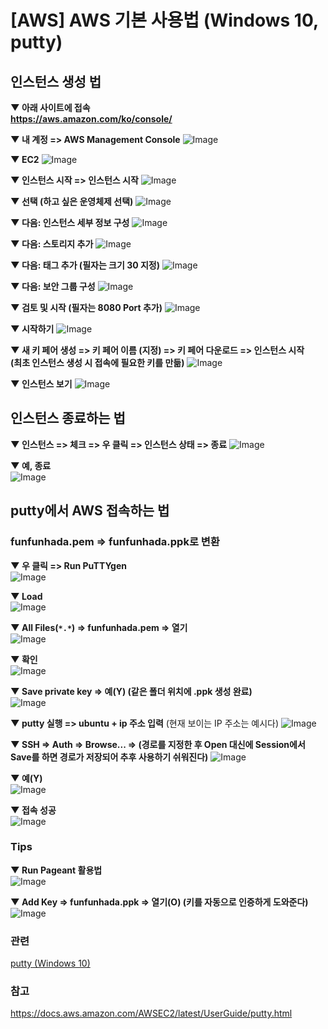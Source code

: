 # [AWS] AWS 기본 사용법 (Windows 10, putty)

## 인스턴스 생성 법

**▼ 아래 사이트에 접속<br>https://aws.amazon.com/ko/console/**  

**▼ 내 계정 => AWS Management Console**
![Image](https://user-images.githubusercontent.com/28629625/74021679-4dcc7100-49df-11ea-95e8-47ae2c3c6664.png)

**▼ EC2**
![Image](https://user-images.githubusercontent.com/28629625/74021249-90417e00-49de-11ea-8dd1-8ea3f493ec5b.png)

**▼ 인스턴스 시작 => 인스턴스 시작**
![Image](https://user-images.githubusercontent.com/28629625/74021300-a2bbb780-49de-11ea-8972-751bd9f37ba4.png)

**▼ 선택 (하고 싶은 운영체제 선택)**
![Image](https://user-images.githubusercontent.com/28629625/74021308-a64f3e80-49de-11ea-9042-20967d445a59.png)

**▼ 다음: 인스턴스 세부 정보 구성**
![Image](https://user-images.githubusercontent.com/28629625/74021315-a8190200-49de-11ea-8656-d866f42254d6.png)

**▼ 다음: 스토리지 추가**
![Image](https://user-images.githubusercontent.com/28629625/74021319-ab13f280-49de-11ea-9d5a-d45af6ce61b0.png)

**▼ 다음: 태그 추가 (필자는 크기 30 지정)**
![Image](https://user-images.githubusercontent.com/28629625/74021325-ae0ee300-49de-11ea-99eb-d22efebcb327.png)

**▼ 다음: 보안 그룹 구성**
![Image](https://user-images.githubusercontent.com/28629625/74021332-b0713d00-49de-11ea-8695-9df14a988c49.png)

**▼ 검토 및 시작 (필자는 8080 Port 추가)**
![Image](https://user-images.githubusercontent.com/28629625/74021336-b2d39700-49de-11ea-97dc-1414b9c941db.png)

**▼ 시작하기**
![Image](https://user-images.githubusercontent.com/28629625/74021343-b535f100-49de-11ea-9553-38b0d583d289.png)

**▼ 새 키 페어 생성 => 키 페어 이름 (지정) => 키 페어 다운로드 => 인스턴스 시작**
**<br>(최초 인스턴스 생성 시 접속에 필요한 키를 만듦)** 
![Image](https://user-images.githubusercontent.com/28629625/74021351-b7984b00-49de-11ea-9c52-e2c7b406d057.png)

**▼ 인스턴스 보기**
![Image](https://user-images.githubusercontent.com/28629625/74021359-ba933b80-49de-11ea-9690-f3f55d42170c.png)

## 인스턴스 종료하는 법

**▼ 인스턴스 => 체크 => 우 클릭 => 인스턴스 상태 => 종료** 
![Image](https://user-images.githubusercontent.com/28629625/74021365-bebf5900-49de-11ea-93cd-bc23365c0459.png)

**▼ 예, 종료**  
![Image](https://user-images.githubusercontent.com/28629625/74021372-c252e000-49de-11ea-8b20-143fc614ae86.png)

## putty에서 AWS 접속하는 법

### funfunhada.pem => funfunhada.ppk로 변환

**▼ 우 클릭 => Run PuTTYgen**  
![Image](https://user-images.githubusercontent.com/28629625/74033666-02738c00-49fa-11ea-8e4c-27e67da36963.png)

**▼ Load**   
![Image](https://user-images.githubusercontent.com/28629625/74033673-06071300-49fa-11ea-9a23-01f442b69b1f.png)

**▼ All Files(`*.*`) => funfunhada.pem => 열기**  
![Image](https://user-images.githubusercontent.com/28629625/74033682-0a333080-49fa-11ea-9c0d-bed115d1c769.png)

**▼ 확인**  
![Image](https://user-images.githubusercontent.com/28629625/74033687-0d2e2100-49fa-11ea-8d7c-8116dfecaff0.png)

**▼ Save private key => 예(Y) (같은 폴더 위치에 .ppk 생성 완료)**   
![Image](https://user-images.githubusercontent.com/28629625/74033696-11f2d500-49fa-11ea-8cd3-d0d5203cd4c2.png)

**▼ putty 실행 => ubuntu + ip 주소 입력** (현재 보이는 IP 주소는 예시다) 
![Image](https://user-images.githubusercontent.com/28629625/74033705-15865c00-49fa-11ea-8aca-e827a130f922.png)

**▼ SSH => Auth => Browse... => (경로를 지정한 후 Open 대신에 Session에서 Save를 하면 경로가 저장되어 추후 사용하기 쉬워진다)** 
![Image](https://user-images.githubusercontent.com/28629625/74033708-17e8b600-49fa-11ea-9ba1-f96713e1a53b.png)

**▼ 예(Y)**  
![Image](https://user-images.githubusercontent.com/28629625/74033711-1b7c3d00-49fa-11ea-8b78-f619a30d986d.png)

**▼ 접속 성공**  
![Image](https://user-images.githubusercontent.com/28629625/74033715-1e772d80-49fa-11ea-8565-0f971b37b181.png)

### Tips

**▼ Run Pageant 활용법**  
![Image](https://user-images.githubusercontent.com/28629625/74033724-220ab480-49fa-11ea-91b0-fe4447693be4.png)

**▼ Add Key => funfunhada.ppk => 열기(O) (키를 자동으로 인증하게 도와준다)**  
![Image](https://user-images.githubusercontent.com/28629625/74033733-259e3b80-49fa-11ea-802e-7b23a0b93bd3.png)




### 관련 
[putty (Windows 10)](https://blog.naver.com/kjhkjh0929/221776472229)

### 참고 
https://docs.aws.amazon.com/AWSEC2/latest/UserGuide/putty.html

